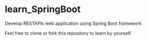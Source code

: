 # learn_SpringBoot
Develop RESTAPIs web application using Spring Boot framework

Feel free to clone or fork this repository to learn by yourself.
